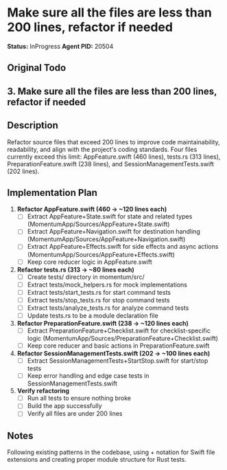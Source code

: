 # Make sure all the files are less than 200 lines, refactor if needed
**Status:** InProgress
**Agent PID:** 20504

## Original Todo
## 3. Make sure all the files are less than 200 lines, refactor if needed

## Description
Refactor source files that exceed 200 lines to improve code maintainability, readability, and align with the project's coding standards. Four files currently exceed this limit: AppFeature.swift (460 lines), tests.rs (313 lines), PreparationFeature.swift (238 lines), and SessionManagementTests.swift (202 lines).

## Implementation Plan
1. **Refactor AppFeature.swift (460 → ~120 lines each)**
   - [ ] Extract AppFeature+State.swift for state and related types (MomentumApp/Sources/AppFeature+State.swift)
   - [ ] Extract AppFeature+Navigation.swift for destination handling (MomentumApp/Sources/AppFeature+Navigation.swift)
   - [ ] Extract AppFeature+Effects.swift for side effects and async actions (MomentumApp/Sources/AppFeature+Effects.swift)
   - [ ] Keep core reducer logic in AppFeature.swift

2. **Refactor tests.rs (313 → ~80 lines each)**
   - [ ] Create tests/ directory in momentum/src/
   - [ ] Extract tests/mock_helpers.rs for mock implementations
   - [ ] Extract tests/start_tests.rs for start command tests
   - [ ] Extract tests/stop_tests.rs for stop command tests
   - [ ] Extract tests/analyze_tests.rs for analyze command tests
   - [ ] Update tests.rs to be a module declaration file

3. **Refactor PreparationFeature.swift (238 → ~120 lines each)**
   - [ ] Extract PreparationFeature+Checklist.swift for checklist-specific logic (MomentumApp/Sources/PreparationFeature+Checklist.swift)
   - [ ] Keep core reducer and basic actions in PreparationFeature.swift

4. **Refactor SessionManagementTests.swift (202 → ~100 lines each)**
   - [ ] Extract SessionManagementTests+StartStop.swift for start/stop tests
   - [ ] Keep error handling and edge case tests in SessionManagementTests.swift

5. **Verify refactoring**
   - [ ] Run all tests to ensure nothing broke
   - [ ] Build the app successfully
   - [ ] Verify all files are under 200 lines

## Notes
Following existing patterns in the codebase, using + notation for Swift file extensions and creating proper module structure for Rust tests.